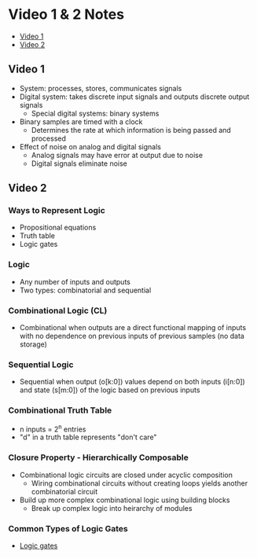 # Video 1 & 2 Notes
* [Video 1](https://www.youtube.com/watch?v=pl25bK_PiGo)
* [Video 2](https://www.youtube.com/watch?v=B04fpj1xN5s)
## Video 1
* System: processes, stores, communicates signals
* Digital system: takes discrete input signals and outputs discrete output signals
  * Special digital systems: binary systems
* Binary samples are timed with a clock
  * Determines the rate at which information is being passed and processed
* Effect of noise on analog and digital signals
  * Analog signals may have error at output due to noise
  * Digital signals eliminate noise
## Video 2
### Ways to Represent Logic
* Propositional equations
* Truth table
* Logic gates
### Logic
* Any number of inputs and outputs
* Two types: combinatorial and sequential
### Combinational Logic (CL)
* Combinational when outputs are a direct functional mapping of inputs with no dependence on previous inputs of previous samples (no data storage)
### Sequential Logic
* Sequential when output (o[k:0]) values depend on both inputs (i[n:0]) and state (s[m:0]) of the logic based on previous inputs
### Combinational Truth Table
* n inputs = 2<sup>n</sup> entries
* "d" in a truth table represents "don't care"
### Closure Property - Hierarchically Composable
* Combinational logic circuits are closed under acyclic composition
  * Wiring combinational circuits without creating loops yields another combinatorial circuit
* Build up more complex combinational logic using building blocks
  * Break up complex logic into heirarchy of modules
### Common Types of Logic Gates
* [Logic gates](https://cdn-images-1.medium.com/max/1200/1*zq3cbyx-xd_SRq8EwzER0w.jpeg)
